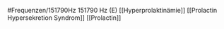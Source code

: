 #Frequenzen/151790Hz
151790 Hz (E)
[[Hyperprolaktinämie]]
[[Prolactin Hypersekretion Syndrom]]
[[Prolactin]]